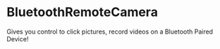 # BluetoothRemoteCamera
Gives you control to click pictures, record videos on a Bluetooth Paired Device!
